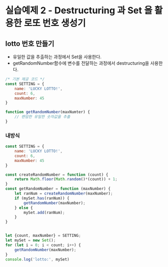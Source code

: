 # 실습예제 2 - Destructuring 과 Set 을 활용한 로또 번호 생성기

## lotto 번호 만들기
* 유일한 값을 추출하는 과정에서 Set을 사용한다.
* getRandomNumber함수에 변수를 전달하는 과정에서 destructuring을 사용한다.


```javascript
/* 기본 제공 코드 */
const SETTING = {
    name: 'LUCKY LOTTO!',
    count: 6,
    maxNumber: 45
}

function getRandomNumber(maxNumter) {
    // 랜덤한 유일한 숫자값을 추출
}
```

### 내방식
```javascript
const SETTING = {
    name: 'LUCKY LOTTO!',
    count: 6,
    maxNumber: 45
}

const createRandomNumber = function (count) {
    return Math.floor(Math.random()*(count)) + 1;
}
const getRandomNumber = function (maxNumber) {
    let ranNum = createRandomNumber(maxNumber);
    if (mySet.has(ranNum)) {
        getRandomNumber(maxNumber);
    } else {
        mySet.add(ranNum);
    }
}


let {count, maxNumber} = SETTING;
let mySet = new Set();
for (let i = 0; i < count; i++) {
    getRandomNumber(maxNumber);
}
console.log('lotto:', mySet)
```